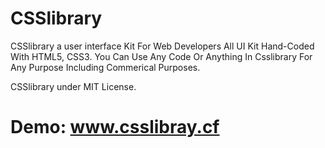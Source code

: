 # CSSlibrary
CSSlibrary a user interface Kit For Web Developers All UI Kit Hand-Coded With HTML5, CSS3.
You Can Use Any Code Or Anything In Csslibrary For Any Purpose Including Commerical Purposes.

CSSlibrary under MIT License.

# Demo: www.csslibray.cf
